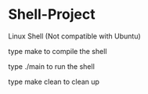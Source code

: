 # Shell-Project
Linux Shell
(Not compatible with Ubuntu)

type make to compile the shell

type ./main to run the shell

type make clean to clean up
